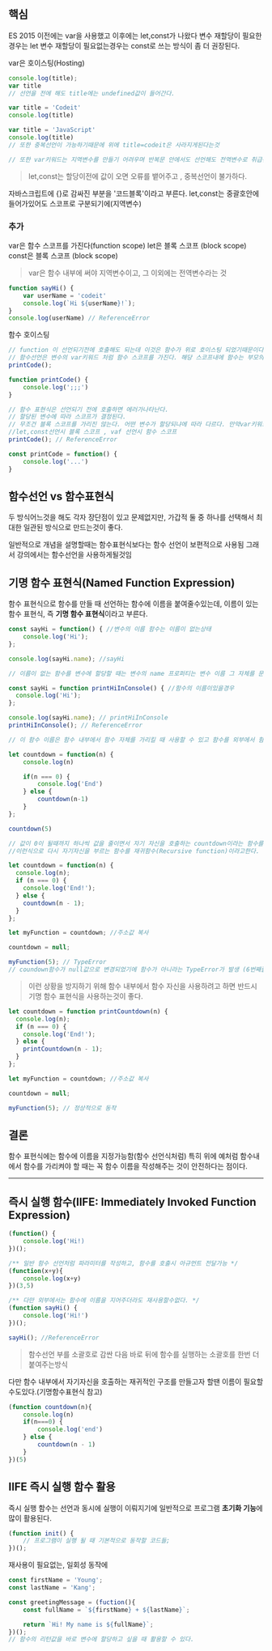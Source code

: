 ## 핵심
ES 2015 이전에는 var을 사용했고 이후에는 let,const가 나왔다
변수 재할당이 필요한경우는 let
변수 재할당이 필요없는경우는 const로 쓰는 방식이 좀 더 권장된다.

var은 호이스팅(Hosting) 
```js
console.log(title);
var title
// 선언을 전에 해도 title에는 undefined값이 들어간다.

var title = 'Codeit'
console.log(title)

var title = 'JavaScript'
console.log(title)
// 또한 중복선언이 가능하기때문에 위에 title=codeit은 사라지게된다는것

// 또한 var키워드는 지역변수를 만들기 어려우며 반복문 안에서도 선언해도 전역변수로 취급된다.
```
> let,const는 할당이전에 값이 오면 오류를 뱉어주고 , 중복선언이 불가하다.

자바스크립트에 {}로 감싸진 부분을 '코드블록'이라고 부른다. let,const는 중괄호안에 들어가있어도 스코프로 구분되기에(지역변수)

### **추가**
var은 함수 스코프를 가진다(function scope)
let은 블록 스코프 (block scope)
const은 블록 스코프 (block scope)
> var은 함수 내부에 써야 지역변수이고, 그 이외에는 전역변수라는 것

```js
function sayHi() {
	var userName = 'codeit'
	console.log(`Hi ${userName}!`);
}
console.log(userName) // ReferenceError
```

함수 호이스팅
```js
// function 이 선언되기전에 호출해도 되는데 이것은 함수가 위로 호이스팅 되었기때문이다.
// 함수선언은 변수의 var키워드 처럼 함수 스코프를 가진다. 해당 스코프내에 함수는 부모의 함수내부에서만 사용이 가능하다. 다만 for,while같은 문에서 사용이가능하다.
printCode();

function printCode() {
	console.log(';;;')
}

// 함수 표현식은 선언되기 전에 호출하면 에러가나타난다.
// 할당된 변수에 따라 스코프가 결정된다.
// 무조건 블록 스코프를 가리진 않는다. 어떤 변수가 할당되냐에 따라 다르다. 만약var키워드로 선언했다면 그 함수는 당연히 함수 스코프를 가지게된다.
//let,const선언시 블록 스코프 , vaf 선언시 함수 스코프
printCode(); // ReferenceError

const printCode = function() {
	console.log('...')
}
```

## 함수선언 vs 함수표현식
두 방식어느것을 해도 각자 장단점이 있고 문제없지만, 가갑적 둘 중 하나를 선택해서 최대한 일관된 방식으로 만드는것이 좋다.

일반적으로 개념을 설명할때는 함수표현식보다는 함수 선언이 보편적으로 사용됨
그래서 강의에서는 함수선언을 사용하게될것임

## 기명 함수 표현식(Named Function Expression)
함수 표현식으로 함수를 만들 때 선언하는 함수에 이름을 붙여줄수있는데, 이름이 있는 함수 표현식, 즉 **기명 함수 표현식**이라고 부른다.
```js
const sayHi = function() { //변수의 이름 함수는 이름이 없는상태
	console.log('Hi');
};

console.log(sayHi.name); //sayHi

// 이름이 없는 함수를 변수에 할당할 때는 변수의 name 프로퍼티는 변수 이름 그 자체를 문자열로 가지게 된다. 하지만 함수에 이름을 붙여주게 되면, name 속성은 함수 이름을 문자열로 갖게 된다.

const sayHi = function printHiInConsole() { //함수의 이름이있을경우
  console.log('Hi');
};

console.log(sayHi.name); // printHiInConsole
printHiInConsole(); // ReferenceError

// 이 함수 이름은 함수 내부에서 함수 자체를 가리킬 때 사용할 수 있고 함수를 외부에서 함수를 호출할 때 사용할수는 없습니다.
```

```js
let countdown = function(n) {
	console.log(n)

	if(n === 0) {
		console.log('End')
	} else {
		countdown(n-1)
	}
};

countdown(5)

// 값이 0이 될때까지 하나씩 값을 줄이면서 자기 자신을 호출하는 countdown이라는 함수를 표현식으로 작성
//이런식으로 다시 자기자신을 부르는 함수를 재귀함수(Recursive function)이라고한다.
```
```js
let countdown = function(n) {
  console.log(n);
  if (n === 0) {
    console.log('End!');
  } else {
    countdown(n - 1);
  }
};

let myFunction = countdown; //주소값 복사

countdown = null;

myFunction(5); // TypeError
// coundown함수가 null값으로 변경되었기에 함수가 아니라는 TypeError가 발생 (6번째줄)
```
> 이런 상황을 방지하기 위해 함수 내부에서 함수 자신을 사용하려고 하면 반드시 기명 함수 표현식을 사용하는것이 좋다.

```js
let countdown = function printCountdown(n) {
  console.log(n);
  if (n === 0) {
    console.log('End!');
  } else {
    printCountdown(n - 1);
  }
};

let myFunction = countdown; //주소값 복사

countdown = null;

myFunction(5); // 정상적으로 동작

```

## 결론
함수 표현식에는 함수에 이름을 지정가능함(함수 선언식처럼) 특히 위에 예처럼 함수내에서 함수를 가리켜야 할 때는 꼭 함수 이름을 작성해주는 것이 안전하다는 점이다. 

---
## 즉시 실행 함수(IIFE: Immediately Invoked Function Expression)
```js
(function() {
	console.log('Hi!)
})();

/** 일반 함수 선언처럼 파라미터를 작성하고, 함수를 호출시 아규먼트 전달가능 */
(function(x+y){
	console.log(x+y)
})(3,5)

/** 다만 외부에서는 함수에 이름을 지어주더라도 재사용할수없다. */
(function sayHi() {
	console.log('Hi!')
})();

sayHi(); //ReferenceError
```
> 함수선언 부를 소괄호로 감싼 다음 바로 뒤에 함수를 실행하는 소괄호를 한번 더붙여주는방식

다만 함수 내부에서 자기자신을 호출하는 재귀적인 구조를 만들고자 할땐 이름이 필요할수도있다.(기명함수표현식 참고)

```js
(function countdown(n){
	console.log(n)
	if(n===0) {
		console.log('end')
	} else {
		countdown(n - 1)
	}
})(5)
```

## IIFE 즉시 실행 함수 활용
즉시 실행 함수는 선언과 동시에 실행이 이뤄지기에 일반적으로 프로그램 **초기화 기능**에 많이 활용된다.
```js
(function init() {
	// 프로그램이 실행 될 때 기본적으로 동작할 코드들;
})();
```

재사용이 필요없는, 일회성 동작에
```js
const firstName = 'Young';
const lastName = 'Kang';

const greetingMessage = (fuction(){
	const fullName = `${firstName} + ${lastName}`;

	return `Hi! My name is ${fullName}`;
})();
// 함수의 리턴값을 바로 변수에 할당하고 싶을 때 활용할 수 있다.
```
